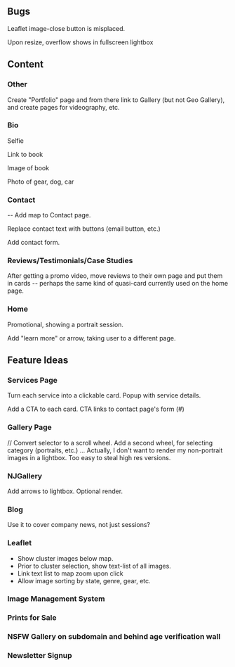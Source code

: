 ## Bugs

Leaflet image-close button is misplaced.

Upon resize, overflow shows in fullscreen lightbox

## Content

### Other

Create "Portfolio" page and from there link to Gallery (but not Geo Gallery), and create pages for videography, etc.

### Bio

Selfie

Link to book

Image of book

Photo of gear, dog, car

### Contact

-- Add map to Contact page.

Replace contact text with buttons (email button, etc.)

Add contact form.

### Reviews/Testimonials/Case Studies
After getting a promo video, move reviews to their own page and put them in cards -- perhaps the same kind of quasi-card currently used on the home page.

### Home
Promotional, showing a portrait session.

Add "learn more" or arrow, taking user to a different page.

## Feature Ideas

### Services Page
Turn each service into a clickable card. Popup with service details.

Add a CTA to each card. CTA links to contact page's form (#)

### Gallery Page

// Convert selector to a scroll wheel. Add a second wheel, for selecting category (portraits, etc.) ... Actually, I don't want to render my non-portrait images in a lightbox. Too easy to steal high res versions.

### NJGallery

Add arrows to lightbox. Optional render.

### Blog
Use it to cover company news, not just sessions?

### Leaflet
- Show cluster images below map.
- Prior to cluster selection, show text-list of all images.
- Link text list to map zoom upon click
- Allow image sorting by state, genre, gear, etc.

### Image Management System

### Prints for Sale

### NSFW Gallery on subdomain and behind age verification wall
 
### Newsletter Signup